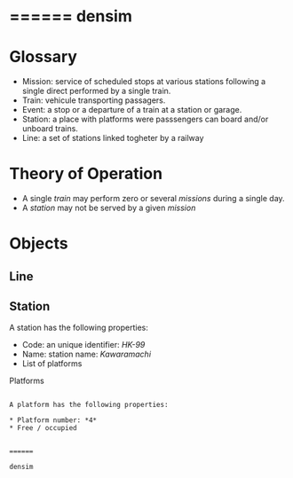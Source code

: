 ======
densim
======

Glossary
========

* Mission: service of scheduled stops at various stations following a single direct performed by a single train.
* Train: vehicule transporting passagers.
* Event: a stop or a departure of a train at a station or garage.
* Station: a place with platforms were passsengers can board and/or unboard trains.
* Line: a set of stations linked togheter by a railway

Theory of Operation
===================

* A single *train* may perform zero or several *missions* during a single day.
* A *station* may not be served by a given *mission*


Objects
=======

Line
----


Station
-------

A station has the following properties:

* Code: an unique identifier:  *HK-99*
* Name: station name: *Kawaramachi*
* List of platforms

Platforms
~~~~~~~~~

A platform has the following properties:

* Platform number: *4*
* Free / occupied


======

densim
